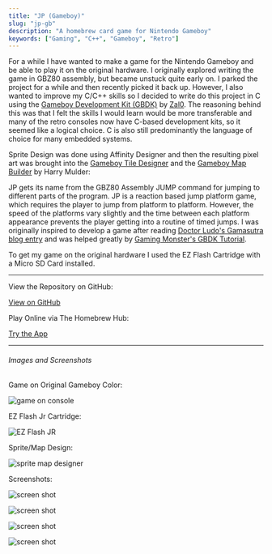 ```yaml
---
title: "JP (Gameboy)"
slug: "jp-gb"
description: "A homebrew card game for Nintendo Gameboy"
keywords: ["Gaming", "C++", "Gameboy", "Retro"]
---
```


For a while I have wanted to make a game for the Nintendo Gameboy and be able to play it on the original hardware. I originally explored writing the game in GBZ80 assembly, but became unstuck quite early on. I parked the project for a while and then recently picked it back up. However, I also wanted to improve my C/C++ skills so I decided to write do this project in C using the [Gameboy Development Kit (GBDK)](https://github.com/gbdk-2020/gbdk-2020) by [Zal0](https://github.com/zal0). The reasoning behind this was that I felt the skills I would learn would be more transferable and many of the retro consoles now have C-based development kits, so it seemed like a logical choice. C is also still predominantly the language of choice for many embedded systems.

Sprite Design was done using Affinity Designer and then the resulting pixel art was brought into the [Gameboy Tile Designer](http://www.devrs.com/gb/hmgd/gbtd.html) and the [Gameboy Map Builder](http://www.devrs.com/gb/hmgd/gbmb.html) by Harry Mulder:

JP gets its name from the GBZ80 Assembly JUMP command for jumping to different parts of the program. JP is a reaction based jump platform game, which requires the player to jump from platform to platform. However, the speed of the platforms vary slightly and the time between each platform appearance prevents the player getting into a routine of timed jumps. I was originally inspired to develop a game after reading [Doctor Ludo's Gamasutra blog entry](https://www.gamasutra.com/blogs/DoctorLudos/20171207/311143/Making_a_Game_Boy_game_in_2017_A_quotSheep_It_Upquot_PostMortem_part_12.php) and was helped greatly by [Gaming Monster's GBDK Tutorial](https://www.youtube.com/playlist?list=PLeEj4c2zF7PaFv5MPYhNAkBGrkx4iPGJo).

To get my game on the original hardware I used the EZ Flash Cartridge with a Micro SD Card installed.

---

View the Repository on GitHub:

<a className="btn btn-dark" href="https://github.com/gcoulby/JP"  target="_blank" rel="noopener noreferrer"><i className="fa fa-github"></i> View on GitHub</a>

Play Online via The Homebrew Hub:

<a className="btn btn-dark" href="https://hh.gbdev.io/game/jp"  target="_blank" rel="noopener noreferrer"><i className="fa fa-globe"></i> Try the App</a>

---

###### Images and Screenshots

Game on Original Gameboy Color:

![game on console](/portfolio/project-images/jp-gb/1.jpg)

EZ Flash Jr Cartridge:

![EZ Flash JR](/portfolio/project-images/jp-gb/2.jpg)

Sprite/Map Design:

![sprite map designer](/portfolio/project-images/jp-gb/7.png)

Screenshots:

![screen shot](/portfolio/project-images/jp-gb/feature.png)

![screen shot](/portfolio/project-images/jp-gb/4.png)

![screen shot](/portfolio/project-images/jp-gb/5.png)

![screen shot](/portfolio/project-images/jp-gb/3.png)
